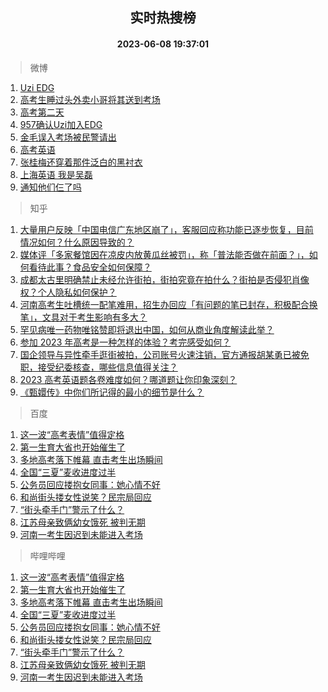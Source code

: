 <div align="center"><h2>实时热搜榜</h2><h4>2023-06-08 19:37:01</h4></div>

> 微博  

1. [Uzi EDG](https://s.weibo.com/weibo?q=Uzi%20EDG&t=31&band_rank=1&Refer=top)<br />
2. [高考生睡过头外卖小哥将其送到考场](https://s.weibo.com/weibo?q=%23%E9%AB%98%E8%80%83%E7%94%9F%E7%9D%A1%E8%BF%87%E5%A4%B4%E5%A4%96%E5%8D%96%E5%B0%8F%E5%93%A5%E5%B0%86%E5%85%B6%E9%80%81%E5%88%B0%E8%80%83%E5%9C%BA%23&t=31&band_rank=2&Refer=top)<br />
3. [高考第二天](https://s.weibo.com/weibo?q=%23%E9%AB%98%E8%80%83%E7%AC%AC%E4%BA%8C%E5%A4%A9%23&t=31&band_rank=3&Refer=top)<br />
4. [957确认Uzi加入EDG](https://s.weibo.com/weibo?q=%23957%E7%A1%AE%E8%AE%A4Uzi%E5%8A%A0%E5%85%A5EDG%23&t=31&band_rank=4&Refer=top)<br />
5. [金毛误入考场被民警请出](https://s.weibo.com/weibo?q=%23%E9%87%91%E6%AF%9B%E8%AF%AF%E5%85%A5%E8%80%83%E5%9C%BA%E8%A2%AB%E6%B0%91%E8%AD%A6%E8%AF%B7%E5%87%BA%23&t=31&band_rank=5&Refer=top)<br />
6. [高考英语](https://s.weibo.com/weibo?q=%E9%AB%98%E8%80%83%E8%8B%B1%E8%AF%AD&t=31&band_rank=6&Refer=top)<br />
7. [张桂梅还穿着那件泛白的黑衬衣](https://s.weibo.com/weibo?q=%23%E5%BC%A0%E6%A1%82%E6%A2%85%E8%BF%98%E7%A9%BF%E7%9D%80%E9%82%A3%E4%BB%B6%E6%B3%9B%E7%99%BD%E7%9A%84%E9%BB%91%E8%A1%AC%E8%A1%A3%23&t=31&band_rank=7&Refer=top)<br />
8. [上海英语 我是吴磊](https://s.weibo.com/weibo?q=%E4%B8%8A%E6%B5%B7%E8%8B%B1%E8%AF%AD%20%E6%88%91%E6%98%AF%E5%90%B4%E7%A3%8A&t=31&band_rank=8&Refer=top)<br />
9. [通知他们仨了吗](https://s.weibo.com/weibo?q=%23%E9%80%9A%E7%9F%A5%E4%BB%96%E4%BB%AC%E4%BB%A8%E4%BA%86%E5%90%97%23&t=31&band_rank=9&Refer=top)<br />

> 知乎  

1. [大量用户反映「中国电信广东地区崩了」，客服回应称功能已逐步恢复，目前情况如何？什么原因导致的？](https://www.zhihu.com/question/605482217)<br />
2. [媒体评「多家餐馆因在凉皮内放黄瓜丝被罚」，称「普法能否做在前面？」，如何看待此事？食品安全如何保障？](https://www.zhihu.com/question/605336026)<br />
3. [成都太古里明确禁止未经允许街拍，街拍究竟在拍什么？街拍是否侵犯肖像权？个人隐私如何保护？](https://www.zhihu.com/question/605471963)<br />
4. [河南高考生吐槽统一配笔难用，招生办回应「有问题的笔已封存，积极配合换笔」，文具对于考生影响有多大？](https://www.zhihu.com/question/605486604)<br />
5. [罕见病唯一药物唯铭赞即将退出中国，如何从商业角度解读此举？](https://www.zhihu.com/question/605244647)<br />
6. [参加 2023 年高考是一种怎样的体验？考完感受如何？](https://www.zhihu.com/question/604195740)<br />
7. [国企领导与异性牵手逛街被拍，公司账号火速注销，官方通报胡某勇已被免职，接受纪委核查，哪些信息值得关注？](https://www.zhihu.com/question/605268126)<br />
8. [2023 高考英语题各卷难度如何？哪道题让你印象深刻？](https://www.zhihu.com/question/605486172)<br />
9. [《甄嬛传》中你们所记得的最小的细节是什么？](https://www.zhihu.com/question/603826105)<br />

> 百度  

1. [这一波“高考表情”值得定格](https://www.baidu.com/s?wd=%E8%BF%99%E4%B8%80%E6%B3%A2%E2%80%9C%E9%AB%98%E8%80%83%E8%A1%A8%E6%83%85%E2%80%9D%E5%80%BC%E5%BE%97%E5%AE%9A%E6%A0%BC&sa=fyb_news&rsv_dl=fyb_news)<br />
2. [第一生育大省也开始催生了](https://www.baidu.com/s?wd=%E7%AC%AC%E4%B8%80%E7%94%9F%E8%82%B2%E5%A4%A7%E7%9C%81%E4%B9%9F%E5%BC%80%E5%A7%8B%E5%82%AC%E7%94%9F%E4%BA%86&sa=fyb_news&rsv_dl=fyb_news)<br />
3. [多地高考落下帷幕 直击考生出场瞬间](https://www.baidu.com/s?wd=%E5%A4%9A%E5%9C%B0%E9%AB%98%E8%80%83%E8%90%BD%E4%B8%8B%E5%B8%B7%E5%B9%95+%E7%9B%B4%E5%87%BB%E8%80%83%E7%94%9F%E5%87%BA%E5%9C%BA%E7%9E%AC%E9%97%B4&sa=fyb_news&rsv_dl=fyb_news)<br />
4. [全国“三夏”麦收进度过半](https://www.baidu.com/s?wd=%E5%85%A8%E5%9B%BD%E2%80%9C%E4%B8%89%E5%A4%8F%E2%80%9D%E9%BA%A6%E6%94%B6%E8%BF%9B%E5%BA%A6%E8%BF%87%E5%8D%8A&sa=fyb_news&rsv_dl=fyb_news)<br />
5. [公务员回应搂抱女同事：她心情不好](https://www.baidu.com/s?wd=%E5%85%AC%E5%8A%A1%E5%91%98%E5%9B%9E%E5%BA%94%E6%90%82%E6%8A%B1%E5%A5%B3%E5%90%8C%E4%BA%8B%EF%BC%9A%E5%A5%B9%E5%BF%83%E6%83%85%E4%B8%8D%E5%A5%BD&sa=fyb_news&rsv_dl=fyb_news)<br />
6. [和尚街头搂女性说笑？民宗局回应](https://www.baidu.com/s?wd=%E5%92%8C%E5%B0%9A%E8%A1%97%E5%A4%B4%E6%90%82%E5%A5%B3%E6%80%A7%E8%AF%B4%E7%AC%91%EF%BC%9F%E6%B0%91%E5%AE%97%E5%B1%80%E5%9B%9E%E5%BA%94&sa=fyb_news&rsv_dl=fyb_news)<br />
7. [“街头牵手门”警示了什么？](https://www.baidu.com/s?wd=%E2%80%9C%E8%A1%97%E5%A4%B4%E7%89%B5%E6%89%8B%E9%97%A8%E2%80%9D%E8%AD%A6%E7%A4%BA%E4%BA%86%E4%BB%80%E4%B9%88%EF%BC%9F&sa=fyb_news&rsv_dl=fyb_news)<br />
8. [江苏母亲致俩幼女饿死 被判无期](https://www.baidu.com/s?wd=%E6%B1%9F%E8%8B%8F%E6%AF%8D%E4%BA%B2%E8%87%B4%E4%BF%A9%E5%B9%BC%E5%A5%B3%E9%A5%BF%E6%AD%BB+%E8%A2%AB%E5%88%A4%E6%97%A0%E6%9C%9F&sa=fyb_news&rsv_dl=fyb_news)<br />
9. [河南一考生因迟到未能进入考场](https://www.baidu.com/s?wd=%E6%B2%B3%E5%8D%97%E4%B8%80%E8%80%83%E7%94%9F%E5%9B%A0%E8%BF%9F%E5%88%B0%E6%9C%AA%E8%83%BD%E8%BF%9B%E5%85%A5%E8%80%83%E5%9C%BA&sa=fyb_news&rsv_dl=fyb_news)<br />

> 哔哩哔哩  

1. [这一波“高考表情”值得定格](https://www.baidu.com/s?wd=%E8%BF%99%E4%B8%80%E6%B3%A2%E2%80%9C%E9%AB%98%E8%80%83%E8%A1%A8%E6%83%85%E2%80%9D%E5%80%BC%E5%BE%97%E5%AE%9A%E6%A0%BC&sa=fyb_news&rsv_dl=fyb_news)<br />
2. [第一生育大省也开始催生了](https://www.baidu.com/s?wd=%E7%AC%AC%E4%B8%80%E7%94%9F%E8%82%B2%E5%A4%A7%E7%9C%81%E4%B9%9F%E5%BC%80%E5%A7%8B%E5%82%AC%E7%94%9F%E4%BA%86&sa=fyb_news&rsv_dl=fyb_news)<br />
3. [多地高考落下帷幕 直击考生出场瞬间](https://www.baidu.com/s?wd=%E5%A4%9A%E5%9C%B0%E9%AB%98%E8%80%83%E8%90%BD%E4%B8%8B%E5%B8%B7%E5%B9%95+%E7%9B%B4%E5%87%BB%E8%80%83%E7%94%9F%E5%87%BA%E5%9C%BA%E7%9E%AC%E9%97%B4&sa=fyb_news&rsv_dl=fyb_news)<br />
4. [全国“三夏”麦收进度过半](https://www.baidu.com/s?wd=%E5%85%A8%E5%9B%BD%E2%80%9C%E4%B8%89%E5%A4%8F%E2%80%9D%E9%BA%A6%E6%94%B6%E8%BF%9B%E5%BA%A6%E8%BF%87%E5%8D%8A&sa=fyb_news&rsv_dl=fyb_news)<br />
5. [公务员回应搂抱女同事：她心情不好](https://www.baidu.com/s?wd=%E5%85%AC%E5%8A%A1%E5%91%98%E5%9B%9E%E5%BA%94%E6%90%82%E6%8A%B1%E5%A5%B3%E5%90%8C%E4%BA%8B%EF%BC%9A%E5%A5%B9%E5%BF%83%E6%83%85%E4%B8%8D%E5%A5%BD&sa=fyb_news&rsv_dl=fyb_news)<br />
6. [和尚街头搂女性说笑？民宗局回应](https://www.baidu.com/s?wd=%E5%92%8C%E5%B0%9A%E8%A1%97%E5%A4%B4%E6%90%82%E5%A5%B3%E6%80%A7%E8%AF%B4%E7%AC%91%EF%BC%9F%E6%B0%91%E5%AE%97%E5%B1%80%E5%9B%9E%E5%BA%94&sa=fyb_news&rsv_dl=fyb_news)<br />
7. [“街头牵手门”警示了什么？](https://www.baidu.com/s?wd=%E2%80%9C%E8%A1%97%E5%A4%B4%E7%89%B5%E6%89%8B%E9%97%A8%E2%80%9D%E8%AD%A6%E7%A4%BA%E4%BA%86%E4%BB%80%E4%B9%88%EF%BC%9F&sa=fyb_news&rsv_dl=fyb_news)<br />
8. [江苏母亲致俩幼女饿死 被判无期](https://www.baidu.com/s?wd=%E6%B1%9F%E8%8B%8F%E6%AF%8D%E4%BA%B2%E8%87%B4%E4%BF%A9%E5%B9%BC%E5%A5%B3%E9%A5%BF%E6%AD%BB+%E8%A2%AB%E5%88%A4%E6%97%A0%E6%9C%9F&sa=fyb_news&rsv_dl=fyb_news)<br />
9. [河南一考生因迟到未能进入考场](https://www.baidu.com/s?wd=%E6%B2%B3%E5%8D%97%E4%B8%80%E8%80%83%E7%94%9F%E5%9B%A0%E8%BF%9F%E5%88%B0%E6%9C%AA%E8%83%BD%E8%BF%9B%E5%85%A5%E8%80%83%E5%9C%BA&sa=fyb_news&rsv_dl=fyb_news)<br />
